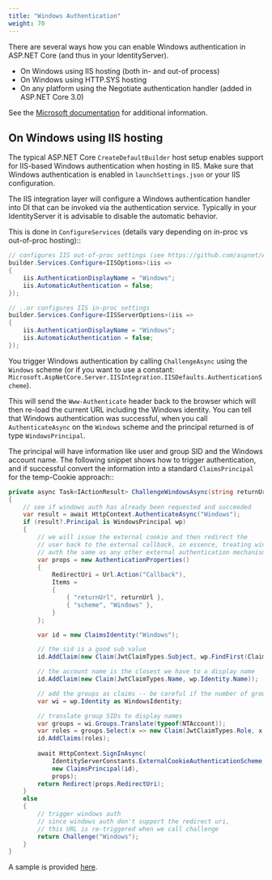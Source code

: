 ```yaml
---
title: "Windows Authentication"
weight: 70
---
```


There are several ways how you can enable Windows authentication in ASP.NET Core (and thus in your IdentityServer).

* On Windows using IIS hosting (both in- and out-of process)
* On Windows using HTTP.SYS hosting
* On any platform using the Negotiate authentication handler (added in ASP.NET Core 3.0)

See the [Microsoft documentation](https://docs.microsoft.com/en-us/aspnet/core/security/authentication/windowsauth?view=aspnetcore-5.0&tabs=visual-studio) for additional information.

## On Windows using IIS hosting
The typical ASP.NET Core `CreateDefaultBuilder` host setup enables support for IIS-based Windows authentication when hosting in IIS.
Make sure that Windows authentication is enabled in `launchSettings.json` or your IIS configuration.

The IIS integration layer will configure a Windows authentication handler into DI that can be invoked via the authentication service.
Typically in your IdentityServer it is advisable to disable the automatic behavior. 

This is done in `ConfigureServices` (details vary depending on in-proc vs out-of-proc hosting)::

```cs
// configures IIS out-of-proc settings (see https://github.com/aspnet/AspNetCore/issues/14882)
builder.Services.Configure<IISOptions>(iis =>
{
    iis.AuthenticationDisplayName = "Windows";
    iis.AutomaticAuthentication = false;
});

// ..or configures IIS in-proc settings
builder.Services.Configure<IISServerOptions>(iis =>
{
    iis.AuthenticationDisplayName = "Windows";
    iis.AutomaticAuthentication = false;
});
```

You trigger Windows authentication by calling `ChallengeAsync` using the `Windows` scheme (or if you want to use a constant: `Microsoft.AspNetCore.Server.IISIntegration.IISDefaults.AuthenticationScheme`).

This will send the `Www-Authenticate` header back to the browser which will then re-load the current URL including the Windows identity.
You can tell that Windows authentication was successful, when you call `AuthenticateAsync` on the `Windows` scheme and the principal returned
is of type `WindowsPrincipal`.

The principal will have information like user and group SID and the Windows account name. The following snippet shows how to
trigger authentication, and if successful convert the information into a standard `ClaimsPrincipal` for the temp-Cookie approach::

```cs
private async Task<IActionResult> ChallengeWindowsAsync(string returnUrl)
{
    // see if windows auth has already been requested and succeeded
    var result = await HttpContext.AuthenticateAsync("Windows");
    if (result?.Principal is WindowsPrincipal wp)
    {
        // we will issue the external cookie and then redirect the
        // user back to the external callback, in essence, treating windows
        // auth the same as any other external authentication mechanism
        var props = new AuthenticationProperties()
        {
            RedirectUri = Url.Action("Callback"),
            Items =
            {
                { "returnUrl", returnUrl },
                { "scheme", "Windows" },
            }
        };

        var id = new ClaimsIdentity("Windows");

        // the sid is a good sub value
        id.AddClaim(new Claim(JwtClaimTypes.Subject, wp.FindFirst(ClaimTypes.PrimarySid).Value));

        // the account name is the closest we have to a display name
        id.AddClaim(new Claim(JwtClaimTypes.Name, wp.Identity.Name));

        // add the groups as claims -- be careful if the number of groups is too large
        var wi = wp.Identity as WindowsIdentity;

        // translate group SIDs to display names
        var groups = wi.Groups.Translate(typeof(NTAccount));
        var roles = groups.Select(x => new Claim(JwtClaimTypes.Role, x.Value));
        id.AddClaims(roles);
        
        await HttpContext.SignInAsync(
            IdentityServerConstants.ExternalCookieAuthenticationScheme,
            new ClaimsPrincipal(id),
            props);
        return Redirect(props.RedirectUri);
    }
    else
    {
        // trigger windows auth
        // since windows auth don't support the redirect uri,
        // this URL is re-triggered when we call challenge
        return Challenge("Windows");
    }
}
```

A sample is provided [here](/identityserver/v7/samples/ui#windows-authentication-with-iis-hosting).